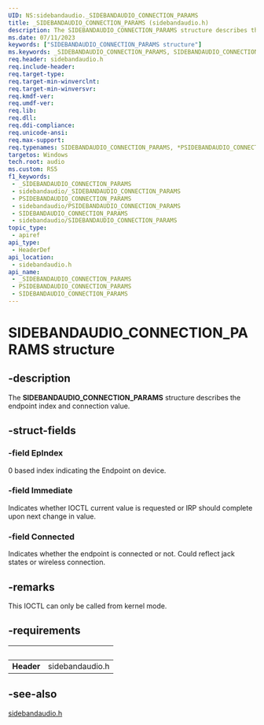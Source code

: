 ```yaml
---
UID: NS:sidebandaudio._SIDEBANDAUDIO_CONNECTION_PARAMS
title: _SIDEBANDAUDIO_CONNECTION_PARAMS (sidebandaudio.h)
description: The SIDEBANDAUDIO_CONNECTION_PARAMS structure describes the endpoint index and connection value.
ms.date: 07/11/2023
keywords: ["SIDEBANDAUDIO_CONNECTION_PARAMS structure"]
ms.keywords: _SIDEBANDAUDIO_CONNECTION_PARAMS, SIDEBANDAUDIO_CONNECTION_PARAMS, *PSIDEBANDAUDIO_CONNECTION_PARAMS,
req.header: sidebandaudio.h
req.include-header: 
req.target-type: 
req.target-min-winverclnt: 
req.target-min-winversvr: 
req.kmdf-ver: 
req.umdf-ver: 
req.lib: 
req.dll: 
req.ddi-compliance: 
req.unicode-ansi: 
req.max-support: 
req.typenames: SIDEBANDAUDIO_CONNECTION_PARAMS, *PSIDEBANDAUDIO_CONNECTION_PARAMS
targetos: Windows
tech.root: audio
ms.custom: RS5
f1_keywords:
 - _SIDEBANDAUDIO_CONNECTION_PARAMS
 - sidebandaudio/_SIDEBANDAUDIO_CONNECTION_PARAMS
 - PSIDEBANDAUDIO_CONNECTION_PARAMS
 - sidebandaudio/PSIDEBANDAUDIO_CONNECTION_PARAMS
 - SIDEBANDAUDIO_CONNECTION_PARAMS
 - sidebandaudio/SIDEBANDAUDIO_CONNECTION_PARAMS
topic_type:
 - apiref
api_type:
 - HeaderDef
api_location:
 - sidebandaudio.h
api_name:
 - _SIDEBANDAUDIO_CONNECTION_PARAMS
 - PSIDEBANDAUDIO_CONNECTION_PARAMS
 - SIDEBANDAUDIO_CONNECTION_PARAMS
---
```


# SIDEBANDAUDIO_CONNECTION_PARAMS structure

## -description

The **SIDEBANDAUDIO_CONNECTION_PARAMS** structure describes the endpoint index and connection value.

## -struct-fields

### -field EpIndex

0 based index indicating the Endpoint on device.

### -field Immediate

Indicates whether IOCTL current value is requested or IRP should complete upon next change in value.

### -field Connected

Indicates whether the endpoint is connected or not. Could reflect jack states or wireless connection.

## -remarks

This IOCTL can only be called from kernel mode.

## -requirements

| &nbsp; | &nbsp; |
| ---- |:---- |
| **Header** | sidebandaudio.h |

## -see-also

[sidebandaudio.h](index.md)

